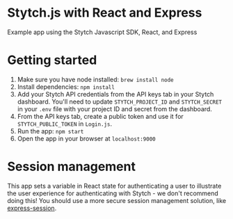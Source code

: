 # Stytch.js with React and Express

Example app using the Stytch Javascript SDK, React, and Express

# Getting started

1. Make sure you have node installed: `brew install node`
1. Install dependencies: `npm install`
1. Add your Stytch API credentials from the API keys tab in your Stytch dashboard. You'll need to update `STYTCH_PROJECT_ID` and `STYTCH_SECRET` in your `.env` file with your project ID and secret from the dashboard.
1. From the API keys tab, create a public token and use it for `STYTCH_PUBLIC_TOKEN` in `Login.js`.
1. Run the app: `npm start`
1. Open the app in your browser at `localhost:9000`

# Session management

This app sets a variable in React state for authenticating a user to illustrate the user experience for authenticating with Stytch - we don't recommend doing this! You should use a more secure session management solution, like [express-session](https://www.npmjs.com/package/express-session).
